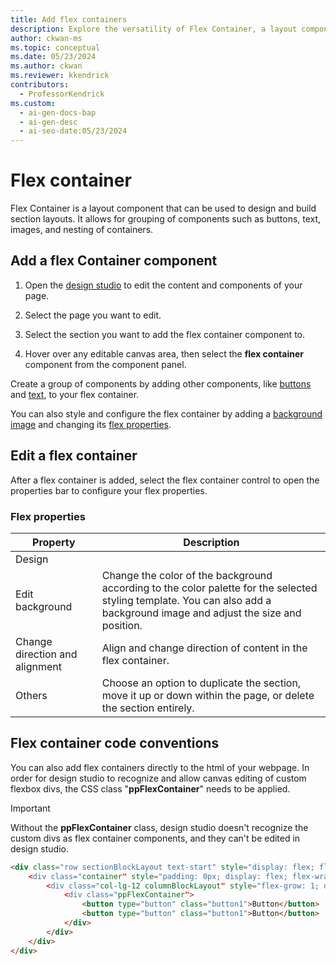 ```yaml
---
title: Add flex containers
description: Explore the versatility of Flex Container, a layout component for grouping elements like buttons and images, with customizable properties.
author: ckwan-ms
ms.topic: conceptual
ms.date: 05/23/2024
ms.author: ckwan
ms.reviewer: kkendrick
contributors:
  - ProfessorKendrick
ms.custom:
  - ai-gen-docs-bap
  - ai-gen-desc
  - ai-seo-date:05/23/2024
---
```


# Flex container

Flex Container is a layout component that can be used to design and build section layouts. It allows for grouping of components such as buttons, text, images, and nesting of containers.

## Add a flex Container component

1. Open the [design studio](use-design-studio.md) to edit the content and components of your page.

1. Select the page you want to edit.

1. Select the section you want to add the flex container component to.

1. Hover over any editable canvas area, then select the **flex container** component from the component panel.

Create a group of components by adding other components, like [buttons](add-button.md) and [text](add-text.md), to your flex container.

You can also style and configure the flex container by adding a [background image](add-image.md) and changing its [flex properties](#flex-properties).

## Edit a flex container

After a flex container is added, select the flex container control to open the properties bar to configure your flex properties.

### Flex properties

| **Property** | **Description** |
|-------------------------|-------------------------|
| Design |  |
| Edit background | Change the color of the background according to the color palette for the selected styling template. You can also add a background image and adjust the size and position. |
| Change direction and alignment | Align and change direction of content in the flex container. |
| Others | Choose an option to duplicate the section, move it up or down within the page, or delete the section entirely. |

## Flex container code conventions

You can also add flex containers directly to the html of your webpage. 
In order for design studio to recognize and allow canvas editing of custom flexbox divs, the CSS class "**ppFlexContainer**" needs to be applied.

>[!IMPORTANT] 
> Without the **ppFlexContainer** class, design studio doesn't recognize the custom divs as flex container components, and they can't be edited in design studio.

```html
<div class="row sectionBlockLayout text-start" style="display: flex; flex-wrap: wrap; margin: 0px; min-height: auto; padding: 8px;>
    <div class="container" style="padding: 0px; display: flex; flex-wrap: wrap;>
        <div class="col-lg-12 columnBlockLayout" style="flex-grow: 1; display: flex; flex-direction: column; min-width: 250px; word-break: break-word;>
            <div class="ppFlexContainer">
                <button type="button" class="button1">Button</button>
                <button type="button" class="button1">Button</button>
            </div>
        </div>
    </div>
</div>
```




